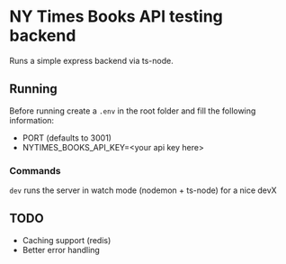 # NY Times Books API testing backend

Runs a simple express backend via ts-node.

## Running

Before running create a `.env` in the root folder and fill the following information:

- PORT (defaults to 3001)
- NYTIMES_BOOKS_API_KEY=\<your api key here\>

### Commands

`dev` runs the server in watch mode (nodemon + ts-node) for a nice devX

## TODO

- Caching support (redis)
- Better error handling
